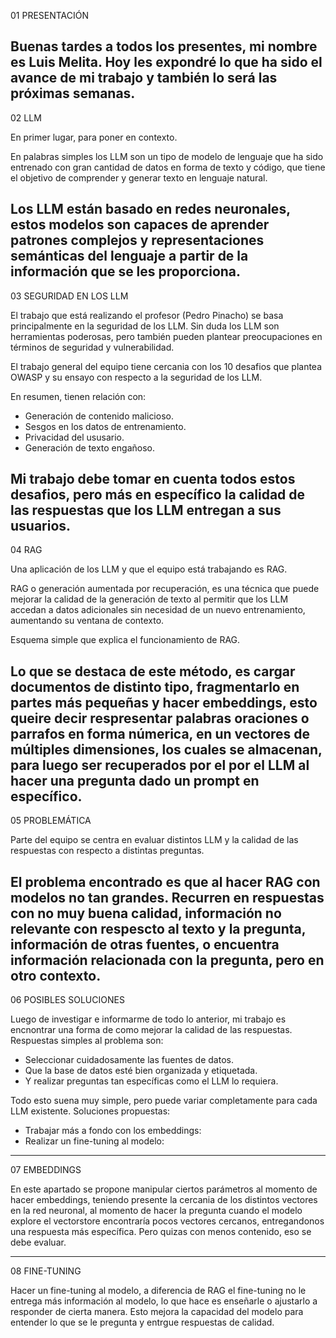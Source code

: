 01 PRESENTACIÓN

Buenas tardes a todos los presentes, mi nombre es Luis Melita.
Hoy les expondré lo que ha sido el avance de mi trabajo y también lo será las próximas semanas.
---
02 LLM

En primer lugar, para poner en contexto.

En palabras simples los LLM son un tipo de modelo de lenguaje que ha sido entrenado con gran cantidad de datos en forma de texto y código, que tiene el objetivo de comprender y generar texto en lenguaje natural.

Los LLM están basado en redes neuronales, estos modelos son capaces de aprender patrones complejos y representaciones semánticas del lenguaje a partir de la información que se les proporciona.
---
03 SEGURIDAD EN LOS LLM

El trabajo que está realizando el profesor (Pedro Pinacho) se basa principalmente en la seguridad de los LLM. Sin duda los LLM son herramientas poderosas, pero también pueden plantear preocupaciones en términos de seguridad y vulnerabilidad.

El trabajo general del equipo tiene cercania con los 10 desafios que plantea OWASP y su ensayo con respecto a la seguridad de los LLM.

En resumen, tienen relación con:

- Generación de contenido malicioso.
- Sesgos en los datos de entrenamiento.
- Privacidad del ususario.
- Generación de texto engañoso.

Mi trabajo debe tomar en cuenta todos estos desafios, pero más en específico la calidad de las respuestas que los LLM entregan a sus usuarios.
---
04 RAG

Una aplicación de los LLM y que el equipo está trabajando es RAG.

RAG o generación aumentada por recuperación, es una técnica que puede mejorar la calidad de la generación de texto al permitir que los LLM accedan a datos adicionales sin necesidad de un nuevo entrenamiento, aumentando su ventana de contexto.

Esquema simple que explica el funcionamiento de RAG.

Lo que se destaca de este método, es cargar documentos de distinto tipo, fragmentarlo en partes más pequeñas y hacer embeddings, esto queire decir respresentar palabras oraciones o parrafos en forma númerica, en un vectores de múltiples dimensiones, los cuales se almacenan, para luego ser recuperados por el por el LLM al hacer una pregunta dado un prompt en específico.
---
05 PROBLEMÁTICA

Parte del equipo se centra en evaluar distintos LLM y la calidad de las respuestas con respecto a distintas preguntas.

El problema encontrado es que al hacer RAG con modelos no tan grandes. Recurren en respuestas con no muy buena calidad, información no relevante con respescto al texto y la pregunta, información de otras fuentes, o encuentra información relacionada con la pregunta, pero en otro contexto.
---
06 POSIBLES SOLUCIONES

Luego de investigar e informarme de todo lo anterior, mi trabajo es encnontrar una forma de como mejorar la calidad de las respuestas. Respuestas simples al problema son:

- Seleccionar cuidadosamente las fuentes de datos.
- Que la base de datos esté bien organizada y etiquetada.
- Y realizar preguntas tan específicas como el LLM lo requiera.

Todo esto suena muy simple, pero puede variar completamente para cada LLM existente. Soluciones propuestas:

- Trabajar más a fondo con los embeddings:
- Realizar un fine-tuning al modelo:
---
07 EMBEDDINGS

En este apartado se propone manipular ciertos parámetros al momento de hacer embeddings, teniendo presente la cercania de los distintos vectores en la red neuronal, al momento de hacer la pregunta cuando el modelo explore el vectorstore encontraría pocos vectores cercanos, entregandonos una respuesta más específica. Pero quizas con menos contenido, eso se debe evaluar.

---
08 FINE-TUNING

Hacer un fine-tuning al modelo, a diferencia de RAG el fine-tuning no le entrega más información al modelo, lo que hace es enseñarle o ajustarlo a responder de cierta manera.
Esto mejora la capacidad del modelo para entender lo que se le pregunta y entrgue respuestas de calidad.
